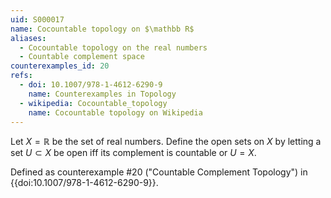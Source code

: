 ```yaml
---
uid: S000017
name: Cocountable topology on $\mathbb R$
aliases:
  - Cocountable topology on the real numbers
  - Countable complement space
counterexamples_id: 20
refs:
  - doi: 10.1007/978-1-4612-6290-9 
    name: Counterexamples in Topology
  - wikipedia: Cocountable_topology
    name: Cocountable topology on Wikipedia
---
```

Let $X=\mathbb R$ be the set of real numbers.  Define the open sets on $X$ by letting a set $U \subset X$ be open iff its complement is countable or $U = X$.

Defined as counterexample #20 ("Countable Complement Topology")
in {{doi:10.1007/978-1-4612-6290-9}}.

<!-- [[Proof of Topology]]
Let $\tau = \{$Any countable set$\}$. And let $X$ be an uncountable space.
Frist we know that $X^c = \emptyset$, which is countable. Also $\emptyset ^c = X$, which is explicitly allowed, showing that both $X$ and $\emptyset$ are in $\tau$.
Now let $\{ U_i | i \in \textbf{I}\}$ be a sub collection of $X$. (Show $\bigcup\limits_{i \in \textbf{I}} U_i \in X$) We know ($\bigcup\limits_{i \in \textbf{I}} U_i \in X$)$^c$ is countable. So ($\bigcup\limits_{i \in \textbf{I}} U_i$)$^c$ $=\bigcap\limits_{i \in \textbf{I}} U_i ^c$, by the DeMorgan's Law. We know that $\bigcap\limits_{i \in \textbf{I}} U_i ^c$ $\subseteq U_j^c$ for any $j \in \textbf{I}$, which is countable. Now let $\mathcal{A} = \{U_i | i \in [n]\}$ be a sub collection of open sets in $X$. Let $\bigcap\limits_{i=1}^n U_i$, where $U_i \in \mathcal{A}$. We know that ($\bigcap\limits_{i=1}^n U_i$)$^c$$=\bigcup\limits_{i=1}^n U_i^c$ by DeMorgan's Law. Since a countable union of countable sets is countable, it is countable. -->
